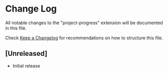 # Change Log

All notable changes to the "project-progress" extension will be documented in this file.

Check [Keep a Changelog](http://keepachangelog.com/) for recommendations on how to structure this file.

## [Unreleased]

- Initial release